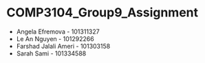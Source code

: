 # COMP3104_Group9_Assignment
- Angela Efremova - 101311327
- Le An Nguyen - 101292266
- Farshad Jalali Ameri - 101303158
- Sarah Sami - 101334588